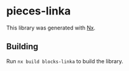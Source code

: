 # pieces-linka

This library was generated with [Nx](https://nx.dev).

## Building

Run `nx build blocks-linka` to build the library.

